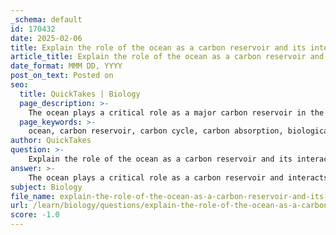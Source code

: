 ```yaml
---
_schema: default
id: 170432
date: 2025-02-06
title: Explain the role of the ocean as a carbon reservoir and its interaction with the atmosphere.
article_title: Explain the role of the ocean as a carbon reservoir and its interaction with the atmosphere.
date_format: MMM DD, YYYY
post_on_text: Posted on
seo:
  title: QuickTakes | Biology
  page_description: >-
    The ocean plays a critical role as a major carbon reservoir in the global carbon cycle, interacting dynamically with the atmosphere through carbon absorption, storage, and release processes. It contributes to regulating carbon levels but is affected by climate change and ocean acidification.
  page_keywords: >-
    ocean, carbon reservoir, carbon cycle, carbon absorption, biological carbon pump, physical carbon pump, carbon exchange, ocean acidification, climate feedback mechanisms, marine ecosystems, climate change, greenhouse effect
author: QuickTakes
question: >-
    Explain the role of the ocean as a carbon reservoir and its interaction with the atmosphere.
answer: >-
    The ocean plays a critical role as a carbon reservoir and interacts dynamically with the atmosphere in the global carbon cycle. Here’s a detailed explanation of its functions and interactions:\n\n### Role of the Ocean as a Carbon Reservoir\n\n1. **Carbon Absorption**: The oceans are one of the largest carbon reservoirs on Earth, containing dissolved inorganic carbon primarily in the form of bicarbonate (HCO₃⁻) and carbonate (CO₃²⁻) ions. They absorb significant amounts of carbon dioxide (CO₂) from the atmosphere, acting as a major carbon sink. This process helps to mitigate the greenhouse effect by reducing the concentration of CO₂ in the atmosphere.\n\n2. **Biological Carbon Pump**: Marine organisms, particularly phytoplankton, play a vital role in the ocean's carbon storage through photosynthesis. They absorb CO₂ and convert it into organic matter. When these organisms die, their remains, often referred to as "marine snow," sink to the ocean floor, effectively sequestering carbon in sediments. This process is crucial for long-term carbon storage and helps regulate atmospheric CO₂ levels.\n\n3. **Physical Carbon Pump**: The ocean also engages in physical processes that contribute to carbon storage. Cold water can hold more dissolved CO₂ than warm water, so as surface waters cool (e.g., in polar regions), they absorb more CO₂. This deep ocean water, however, has limited contact with the atmosphere, which restricts the exchange of carbon at those depths.\n\n### Interaction with the Atmosphere\n\n1. **Carbon Exchange**: The interaction between the ocean and the atmosphere is characterized by the exchange of CO₂. The ocean absorbs CO₂ from the atmosphere, and this process is influenced by factors such as temperature, salinity, and wind patterns. Conversely, CO₂ can also be released back into the atmosphere, particularly when ocean temperatures rise or when water is disturbed.\n\n2. **Ocean Acidification**: The increased absorption of CO₂ by the oceans leads to ocean acidification, which has significant implications for marine ecosystems. The formation of carbonic acid from dissolved CO₂ lowers the pH of seawater, affecting the ability of marine organisms, such as corals and shellfish, to form calcium carbonate structures. This can disrupt marine food webs and biodiversity.\n\n3. **Climate Feedback Mechanisms**: The ocean's role as a carbon sink is crucial in regulating the Earth's climate. However, as climate change progresses, the capacity of the oceans to absorb CO₂ may diminish, leading to higher atmospheric CO₂ levels and further exacerbating global warming. This feedback loop highlights the importance of understanding oceanic carbon dynamics in the context of climate intervention strategies.\n\n### Conclusion\n\nIn summary, the ocean serves as a vital carbon reservoir, absorbing and storing significant amounts of atmospheric CO₂ through both biological and physical processes. Its interaction with the atmosphere is essential for regulating global carbon levels, but it is also vulnerable to the impacts of climate change, particularly through ocean acidification. Understanding these interactions is crucial for developing effective climate mitigation strategies and preserving marine ecosystems.
subject: Biology
file_name: explain-the-role-of-the-ocean-as-a-carbon-reservoir-and-its-interaction-with-the-atmosphere.md
url: /learn/biology/questions/explain-the-role-of-the-ocean-as-a-carbon-reservoir-and-its-interaction-with-the-atmosphere
score: -1.0
---
```


&nbsp;